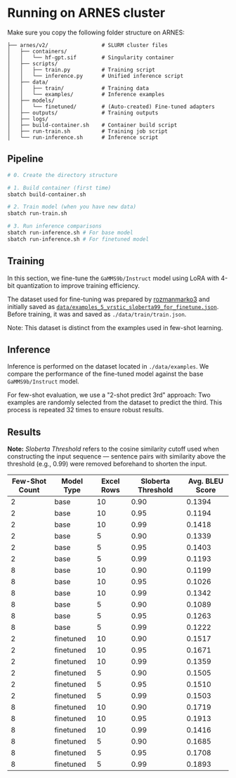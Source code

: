 
# Running on ARNES cluster

Make sure you copy the following folder structure on ARNES:

```none
├── arnes/v2/                 # SLURM cluster files
│   ├── containers/
│   │   └── hf-gpt.sif        # Singularity container
│   ├── scripts/
│   │   ├── train.py          # Training script
│   │   └── inference.py      # Unified inference script
│   ├── data/
│   │   ├── train/            # Training data
│   │   └── examples/         # Inference examples
│   ├── models/
│   │   └── finetuned/        # (Auto-created) Fine-tuned adapters
│   ├── outputs/              # Training outputs
│   ├── logs/
│   ├── build-container.sh    # Container build script
│   ├── run-train.sh          # Training job script
│   └── run-inference.sh      # Inference script
```

## Pipeline

```bash
# 0. Create the directory structure

# 1. Build container (first time)
sbatch build-container.sh

# 2. Train model (when you have new data)
sbatch run-train.sh

# 3. Run inference comparisons
sbatch run-inference.sh # For base model
sbatch run-inference.sh # For finetuned model
```

## Training

In this section, we fine-tune the `GaMMS9b/Instruct` model using LoRA with 4-bit quantization to improve training efficiency.

The dataset used for fine-tuning was prepared by [rozmanmarko3](https://github.com/rozmanmarko3)
 and initially saved as [`data/examples_5_vrstic_sloberta99_for_finetune.json`](../../Data/examples_5_vrstic_sloberta99_for_finetune.json). Before training, it was and saved as `./data/train/train.json`.

Note: This dataset is distinct from the examples used in few-shot learning.

## Inference

Inference is performed on the dataset located in `./data/examples`.
We compare the performance of the fine-tuned model against the base `GaMMS9b/Instruct` model.

For few-shot evaluation, we use a "2-shot predict 3rd" approach:
Two examples are randomly selected from the dataset to predict the third. This process is repeated 32 times to ensure robust results.

## Results

**Note:** *Sloberta Threshold* refers to the cosine similarity cutoff used when constructing the input sequence — 
sentence pairs with similarity above the threshold (e.g., 0.99) were removed beforehand to shorten the input.



| Few-Shot Count | Model Type | Excel Rows | Sloberta Threshold | Avg. BLEU Score |
|----------------|------------|------------|---------------------|-----------------|
| 2              | base       | 10         | 0.90                | 0.1394          |
| 2              | base       | 10         | 0.95                | 0.1194          |
| 2              | base       | 10         | 0.99                | 0.1418          |
| 2              | base       | 5          | 0.90                | 0.1339          |
| 2              | base       | 5          | 0.95                | 0.1403          |
| 2              | base       | 5          | 0.99                | 0.1193          |
| 8              | base       | 10         | 0.90                | 0.1199          |
| 8              | base       | 10         | 0.95                | 0.1026          |
| 8              | base       | 10         | 0.99                | 0.1342          |
| 8              | base       | 5          | 0.90                | 0.1089          |
| 8              | base       | 5          | 0.95                | 0.1263          |
| 8              | base       | 5          | 0.99                | 0.1222          |
| 2              | finetuned  | 10         | 0.90                | 0.1517          |
| 2              | finetuned  | 10         | 0.95                | 0.1671          |
| 2              | finetuned  | 10         | 0.99                | 0.1359          |
| 2              | finetuned  | 5          | 0.90                | 0.1505          |
| 2              | finetuned  | 5          | 0.95                | 0.1510          |
| 2              | finetuned  | 5          | 0.99                | 0.1503          |
| 8              | finetuned  | 10         | 0.90                | 0.1719          |
| 8              | finetuned  | 10         | 0.95                | 0.1913          |
| 8              | finetuned  | 10         | 0.99                | 0.1416          |
| 8              | finetuned  | 5          | 0.90                | 0.1685          |
| 8              | finetuned  | 5          | 0.95                | 0.1708          |
| 8              | finetuned  | 5          | 0.99                | 0.1893          |
